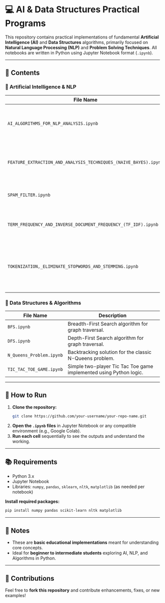 
# **💻 AI & Data Structures Practical Programs**

This repository contains practical implementations of fundamental **Artificial Intelligence (AI)** and **Data Structures** algorithms, primarily focused on **Natural Language Processing (NLP)** and **Problem Solving Techniques**. All notebooks are written in Python using Jupyter Notebook format (`.ipynb`).

---

## **📁 Contents**

### **🧠 Artificial Intelligence & NLP**
| **File Name** | **Description** |
|---------------|-----------------|
| `AI_ALGORITHMS_FOR_NLP_ANALYSIS.ipynb` | Overview and implementation of AI algorithms applied to NLP tasks. |
| `FEATURE_EXTRACTION_AND_ANALYSIS_TECHNIQUES_(NAIVE_BAYES).ipynb` | Demonstrates feature extraction using Naive Bayes for text classification. |
| `SPAM_FILTER.ipynb` | Simple spam email detection using NLP techniques. |
| `TERM_FREQUENCY_AND_INVERSE_DOCUMENT_FREQUENCY_(TF_IDF).ipynb` | Explains and implements TF-IDF for document analysis. |
| `TOKENIZATION,_ELIMINATE_STOPWORDS_AND_STEMMING.ipynb` | Basic preprocessing steps in NLP including tokenization, stopword removal, and stemming. |

### **🧮 Data Structures & Algorithms**
| **File Name** | **Description** |
|---------------|-----------------|
| `BFS.ipynb` | Breadth-First Search algorithm for graph traversal. |
| `DFS.ipynb` | Depth-First Search algorithm for graph traversal. |
| `N_Queens_Problem.ipynb` | Backtracking solution for the classic N-Queens problem. |
| `TIC_TAC_TOE_GAME.ipynb` | Simple two-player Tic Tac Toe game implemented using Python logic. |

---

## **🧪 How to Run**

1. **Clone the repository:**
   ```bash
   git clone https://github.com/your-username/your-repo-name.git
   ```
2. **Open the `.ipynb` files** in Jupyter Notebook or any compatible environment (e.g., Google Colab).
3. **Run each cell** sequentially to see the outputs and understand the working.

---

## **📚 Requirements**

- Python 3.x  
- Jupyter Notebook  
- Libraries: `numpy`, `pandas`, `sklearn`, `nltk`, `matplotlib` (as needed per notebook)

**Install required packages:**
```bash
pip install numpy pandas scikit-learn nltk matplotlib
```

---

## **📌 Notes**

- These are **basic educational implementations** meant for understanding core concepts.
- Ideal for **beginner to intermediate students** exploring AI, NLP, and Algorithms in Python.

---

## **📩 Contributions**

Feel free to **fork this repository** and contribute enhancements, fixes, or new examples!
